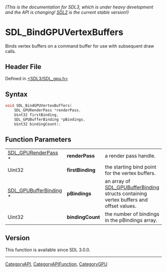 ###### (This is the documentation for SDL3, which is under heavy development and the API is changing! [SDL2](https://wiki.libsdl.org/SDL2/) is the current stable version!)
# SDL_BindGPUVertexBuffers

Binds vertex buffers on a command buffer for use with subsequent draw calls.

## Header File

Defined in [<SDL3/SDL_gpu.h>](https://github.com/libsdl-org/SDL/blob/main/include/SDL3/SDL_gpu.h)

## Syntax

```c
void SDL_BindGPUVertexBuffers(
    SDL_GPURenderPass *renderPass,
    Uint32 firstBinding,
    SDL_GPUBufferBinding *pBindings,
    Uint32 bindingCount);
```

## Function Parameters

|                                                |                  |                                                                                                               |
| ---------------------------------------------- | ---------------- | ------------------------------------------------------------------------------------------------------------- |
| [SDL_GPURenderPass](SDL_GPURenderPass) *       | **renderPass**   | a render pass handle.                                                                                         |
| Uint32                                         | **firstBinding** | the starting bind point for the vertex buffers.                                                               |
| [SDL_GPUBufferBinding](SDL_GPUBufferBinding) * | **pBindings**    | an array of [SDL_GPUBufferBinding](SDL_GPUBufferBinding) structs containing vertex buffers and offset values. |
| Uint32                                         | **bindingCount** | the number of bindings in the pBindings array.                                                                |

## Version

This function is available since SDL 3.0.0.

----
[CategoryAPI](CategoryAPI), [CategoryAPIFunction](CategoryAPIFunction), [CategoryGPU](CategoryGPU)

